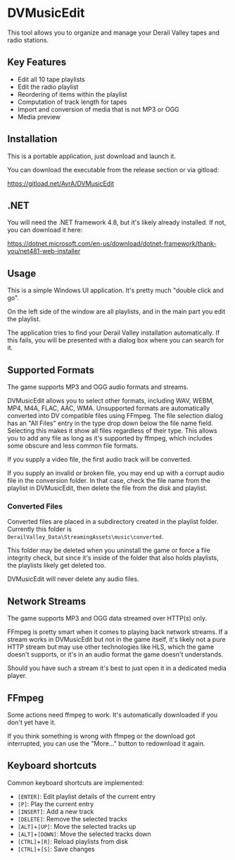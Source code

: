 # DVMusicEdit

This tool allows you to organize and manage your Derail Valley tapes and radio stations.

## Key Features

- Edit all 10 tape playlists
- Edit the radio playlist
- Reordering of items within the playlist
- Computation of track length for tapes
- Import and conversion of media that is not MP3 or OGG
- Media preview

## Installation

This is a portable application, just download and launch it.

You can download the executable from the release section or via gitload:

https://gitload.net/AyrA/DVMusicEdit

## .NET

You will need the .NET framework 4.8, but it's likely already installed.
If not, you can download it here:

https://dotnet.microsoft.com/en-us/download/dotnet-framework/thank-you/net481-web-installer

## Usage

This is a simple Windows UI application.
It's pretty much "double click and go".

On the left side of the window are all playlists,
and in the main part you edit the playlist.

The application tries to find your Derail Valley installation automatically.
If this fails, you will be presented with a dialog box where you can search for it.

## Supported Formats

The game supports MP3 and OGG audio formats and streams.

DVMusicEdit allows you to select other formats, including WAV, WEBM, MP4, M4A, FLAC, AAC, WMA.
Unsupported formats are automatically converted into DV compatible files using FFmpeg.
The file selection dialog has an "All Files" entry in the type drop down below the file name field.
Selecting this makes it show all files regardless of their type.
This allows you to add any file as long as it's supported by ffmpeg,
which includes some obscure and less common file formats.

If you supply a video file, the first audio track will be converted.

If you supply an invalid or broken file,
you may end up with a corrupt audio file in the conversion folder.
In that case, check the file name from the playlist in DVMusicEdit, then delete the file from the disk and playlist.

### Converted Files

Converted files are placed in a subdirectory created in the playlist folder.
Currently this folder is `DerailValley_Data\StreamingAssets\music\converted`.

This folder may be deleted when you uninstall the game or force a file integrity check,
but since it's inside of the folder that also holds playlists, the playlists likely get deleted too.

DVMusicEdit will never delete any audio files.

## Network Streams

The game supports MP3 and OGG data streamed over HTTP(s) only.

FFmpeg is pretty smart when it comes to playing back network streams.
If a stream works in DVMusicEdit but not in the game itself,
it's likely not a pure HTTP stream but may use other technologies like HLS, which the game doesn't supports,
or it's in an audio format the game doesn't understands.

Should you have such a stream it's best to just open it in a dedicated media player.

## FFmpeg

Some actions need ffmpeg to work.
It's automatically downloaded if you don't yet have it.

If you think something is wrong with ffmpeg or the download got interrupted,
you can use the "More..." button to redownload it again.

## Keyboard shortcuts

Common keyboard shortcuts are implemented:

- `[ENTER]`: Edit playlist details of the current entry
- `[P]`: Play the current entry
- `[INSERT]`: Add a new track
- `[DELETE]`: Remove the selected tracks
- `[ALT]`+`[UP]`: Move the selected tracks up
- `[ALT]`+`[DOWN]`: Move the selected tracks down
- `[CTRL]`+`[R]`: Reload playlists from disk
- `[CTRL]`+`[S]`: Save changes

